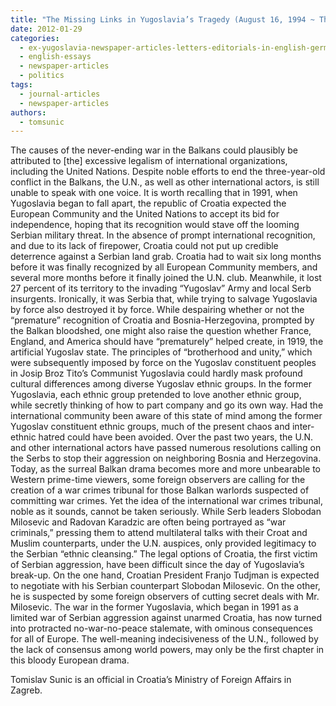 ```yaml
---
title: "The Missing Links in Yugoslavia’s Tragedy (August 16, 1994 ~ The Washington Times)"
date: 2012-01-29
categories: 
  - ex-yugoslavia-newspaper-articles-letters-editorials-in-english-german-and-french
  - english-essays
  - newspaper-articles
  - politics
tags: 
  - journal-articles
  - newspaper-articles
authors: 
  - tomsunic
---
```


The causes of the never-ending war in the Balkans could plausibly be attributed to \[the\] excessive legalism of international organizations, including the United Nations. Despite noble efforts to end the three-year-old conflict in the Balkans, the U.N., as well as other international actors, is still unable to speak with one voice. It is worth recalling that in 1991, when Yugoslavia began to fall apart, the republic of Croatia expected the European Community and the United Nations to accept its bid for independence, hoping that its recognition would stave off the looming Serbian military threat. In the absence of prompt international recognition, and due to its lack of firepower, Croatia could not put up credible deterrence against a Serbian land grab. Croatia had to wait six long months before it was finally recognized by all European Community members, and several more months before it finally joined the U.N. club. Meanwhile, it lost 27 percent of its territory to the invading “Yugoslav” Army and local Serb insurgents. Ironically, it was Serbia that, while trying to salvage Yugoslavia by force also destroyed it by force. While despairing whether or not the “premature” recognition of Croatia and Bosnia-Herzegovina, prompted by the Balkan bloodshed, one might also raise the question whether France, England, and America should have “prematurely” helped create, in 1919, the artificial Yugoslav state. The principles of “brotherhood and unity,” which were subsequently imposed by force on the Yugoslav constituent peoples in Josip Broz Tito’s Communist Yugoslavia could hardly mask profound cultural differences among diverse Yugoslav ethnic groups. In the former Yugoslavia, each ethnic group pretended to love another ethnic group, while secretly thinking of how to part company and go its own way. Had the international community been aware of this state of mind among the former Yugoslav constituent ethnic groups, much of the present chaos and inter-ethnic hatred could have been avoided. Over the past two years, the U.N. and other international actors have passed numerous resolutions calling on the Serbs to stop their aggression on neighboring Bosnia and Herzegovina. Today, as the surreal Balkan drama becomes more and more unbearable to Western prime-time viewers, some foreign observers are calling for the creation of a war crimes tribunal for those Balkan warlords suspected of committing war crimes. Yet the idea of the international war crimes tribunal, noble as it sounds, cannot be taken seriously. While Serb leaders Slobodan Milosevic and Radovan Karadzic are often being portrayed as “war criminals,” pressing them to attend multilateral talks with their Croat and Muslim counterparts, under the U.N. auspices, only provided legitimacy to the Serbian “ethnic cleansing.” The legal options of Croatia, the first victim of Serbian aggression, have been difficult since the day of Yugoslavia’s break-up. On the one hand, Croatian President Franjo Tudjman is expected to negotiate with his Serbian counterpart Slobodan Milosevic. On the other, he is suspected by some foreign observers of cutting secret deals with Mr. Milosevic. The war in the former Yugoslavia, which began in 1991 as a limited war of Serbian aggression against unarmed Croatia, has now turned into protracted no-war-no-peace stalemate, with ominous consequences for all of Europe. The well-meaning indecisiveness of the U.N., followed by the lack of consensus among world powers, may only be the first chapter in this bloody European drama.

Tomislav Sunic is an official in Croatia’s Ministry of Foreign Affairs in Zagreb.
